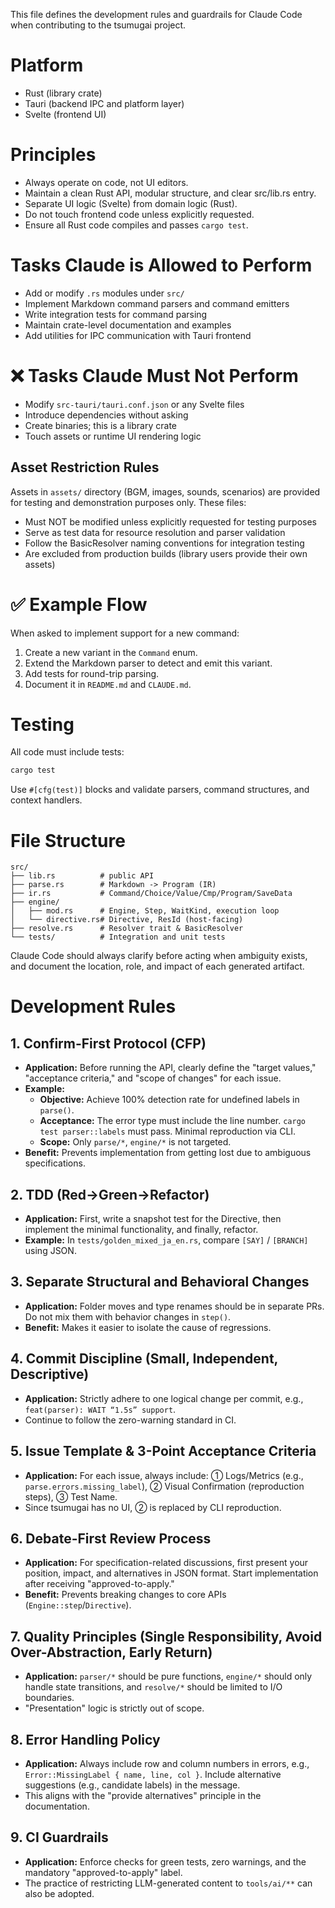 This file defines the development rules and guardrails for Claude Code when contributing to the tsumugai project.

# Platform

- Rust (library crate)
- Tauri (backend IPC and platform layer)
- Svelte (frontend UI)

# Principles

- Always operate on code, not UI editors.
- Maintain a clean Rust API, modular structure, and clear src/lib.rs entry.
- Separate UI logic (Svelte) from domain logic (Rust).
- Do not touch frontend code unless explicitly requested.
- Ensure all Rust code compiles and passes `cargo test`.

# Tasks Claude is Allowed to Perform

- Add or modify `.rs` modules under `src/`
- Implement Markdown command parsers and command emitters
- Write integration tests for command parsing
- Maintain crate-level documentation and examples
- Add utilities for IPC communication with Tauri frontend

# ❌ Tasks Claude Must Not Perform

- Modify `src-tauri/tauri.conf.json` or any Svelte files
- Introduce dependencies without asking
- Create binaries; this is a library crate
- Touch assets or runtime UI rendering logic

## Asset Restriction Rules

Assets in `assets/` directory (BGM, images, sounds, scenarios) are provided for testing and demonstration purposes only. These files:

- Must NOT be modified unless explicitly requested for testing purposes
- Serve as test data for resource resolution and parser validation
- Follow the BasicResolver naming conventions for integration testing
- Are excluded from production builds (library users provide their own assets)

# ✅ Example Flow

When asked to implement support for a new command:

1.  Create a new variant in the `Command` enum.
2.  Extend the Markdown parser to detect and emit this variant.
3.  Add tests for round-trip parsing.
4.  Document it in `README.md` and `CLAUDE.md`.

# Testing

All code must include tests:

```bash
cargo test
```

Use `#[cfg(test)]` blocks and validate parsers, command structures, and context handlers.

# File Structure

```
src/
├── lib.rs          # public API
├── parse.rs        # Markdown -> Program (IR)
├── ir.rs           # Command/Choice/Value/Cmp/Program/SaveData
├── engine/
│   ├── mod.rs      # Engine, Step, WaitKind, execution loop
│   └── directive.rs# Directive, ResId (host-facing)
├── resolve.rs      # Resolver trait & BasicResolver
└── tests/          # Integration and unit tests
```

Claude Code should always clarify before acting when ambiguity exists, and document the location, role, and impact of each generated artifact.

# Development Rules

## 1. Confirm-First Protocol (CFP)

-   **Application:** Before running the API, clearly define the "target values," "acceptance criteria," and "scope of changes" for each issue.
-   **Example:**
    -   **Objective:** Achieve 100% detection rate for undefined labels in `parse()`.
    -   **Acceptance:** The error type must include the line number. `cargo test parser::labels` must pass. Minimal reproduction via CLI.
    -   **Scope:** Only `parse/*`, `engine/*` is not targeted.
-   **Benefit:** Prevents implementation from getting lost due to ambiguous specifications.

## 2. TDD (Red→Green→Refactor)

-   **Application:** First, write a snapshot test for the Directive, then implement the minimal functionality, and finally, refactor.
-   **Example:** In `tests/golden_mixed_ja_en.rs`, compare `[SAY]` / `[BRANCH]` using JSON.

## 3. Separate Structural and Behavioral Changes

-   **Application:** Folder moves and type renames should be in separate PRs. Do not mix them with behavior changes in `step()`.
-   **Benefit:** Makes it easier to isolate the cause of regressions.

## 4. Commit Discipline (Small, Independent, Descriptive)

-   **Application:** Strictly adhere to one logical change per commit, e.g., `feat(parser): WAIT “1.5s” support`.
-   Continue to follow the zero-warning standard in CI.

## 5. Issue Template & 3-Point Acceptance Criteria

-   **Application:** For each issue, always include: ① Logs/Metrics (e.g., `parse.errors.missing_label`), ② Visual Confirmation (reproduction steps), ③ Test Name.
-   Since tsumugai has no UI, ② is replaced by CLI reproduction.

## 6. Debate-First Review Process

-   **Application:** For specification-related discussions, first present your position, impact, and alternatives in JSON format. Start implementation after receiving "approved-to-apply."
-   **Benefit:** Prevents breaking changes to core APIs (`Engine::step`/`Directive`).

## 7. Quality Principles (Single Responsibility, Avoid Over-Abstraction, Early Return)

-   **Application:** `parser/*` should be pure functions, `engine/*` should only handle state transitions, and `resolve/*` should be limited to I/O boundaries.
-   "Presentation" logic is strictly out of scope.

## 8. Error Handling Policy

-   **Application:** Always include row and column numbers in errors, e.g., `Error::MissingLabel { name, line, col }`. Include alternative suggestions (e.g., candidate labels) in the message.
-   This aligns with the "provide alternatives" principle in the documentation.

## 9. CI Guardrails

-   **Application:** Enforce checks for green tests, zero warnings, and the mandatory "approved-to-apply" label.
-   The practice of restricting LLM-generated content to `tools/ai/**` can also be adopted.
